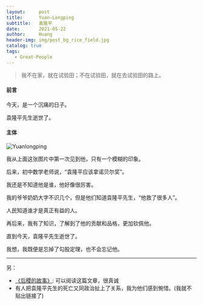 ```yaml
---
layout:     post
title:      Yuan-Longping
subtitle:   袁隆平
date:       2021-05-22
author:     Huang
header-img: img/post_bg_rice_field.jpg
catalog: true
tags:
   - Great-People
---
```


> 我不在家，就在试验田；不在试验田，就在去试验田的路上。

#### 前言

今天，是一个沉痛的日子。

袁隆平先生逝世了。

#### 主体

![Yuanlongping](https://k.sinaimg.cn/n/sinakd20210522s/625/w1000h425/20210522/a0b5-kqhwhrm0828094.jpg/w700h350z1l10t10501.jpg)

我从上面这张图片中第一次见到他，只有一个模糊的印象。

后来，初中数学老师说，“袁隆平应该拿诺贝尔奖”。

我还是不知道他是谁，他好像很厉害。

我的爷爷奶奶大字不识几个，但是他们知道袁隆平先生，“他救了很多人”。

人民知道谁才是真正有益的人。

再后来，我有了知识，了解到了他的贡献和品格，更加钦佩他。

直到今天，袁隆平先生逝世了。

我想，我既便是忘掉了勾股定理，也不会忘记他。

---

另：

* [《后稷的故事》](http://mp.weixin.qq.com/s?__biz=MjM5MjAzODU2MA==&mid=2652785235&idx=1&sn=f6a91e5035c59066bb2a713450be7a7a&chksm=bd46819c8a31088a4d146d019e11e74d81f4bf72b5a5a75ac2879da0fb6a9195aef8008811c4&mpshare=1&scene=23&srcid=0522CMhA0MUMliGkr0pJ1hcd&sharer_sharetime=1621682068174&sharer_shareid=7a4222f7683c3302dada6e2a1f9cd699#rd): 可以阅读这篇文章，很真诚
* 有人把袁隆平先生的死亡又同政治扯上了关系，我为他们感到惋惜。(我就不贴出链接了)

